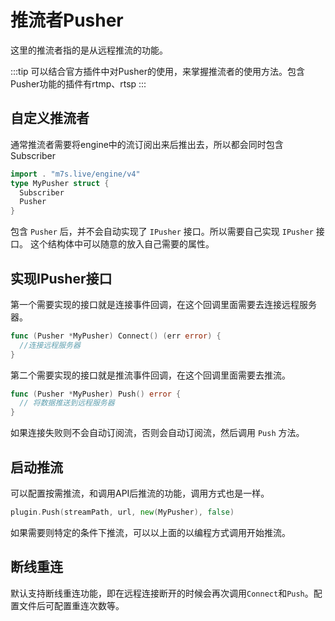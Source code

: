 # 推流者Pusher

这里的推流者指的是从远程推流的功能。

:::tip
可以结合官方插件中对Pusher的使用，来掌握推流者的使用方法。包含Pusher功能的插件有rtmp、rtsp
:::


## 自定义推流者

通常推流者需要将engine中的流订阅出来后推出去，所以都会同时包含Subscriber

```go
import . "m7s.live/engine/v4"
type MyPusher struct {
  Subscriber
  Pusher
}
```

包含 `Pusher` 后，并不会自动实现了 `IPusher` 接口。所以需要自己实现 `IPusher` 接口。
这个结构体中可以随意的放入自己需要的属性。

## 实现IPusher接口
第一个需要实现的接口就是连接事件回调，在这个回调里面需要去连接远程服务器。

```go
func (Pusher *MyPusher) Connect() (err error) {
  //连接远程服务器
}
```
第二个需要实现的接口就是推流事件回调，在这个回调里面需要去推流。

```go
func (Pusher *MyPusher) Push() error {
  // 将数据推送到远程服务器
}
```
如果连接失败则不会自动订阅流，否则会自动订阅流，然后调用 `Push` 方法。

## 启动推流

可以配置按需推流，和调用API后推流的功能，调用方式也是一样。

```go
plugin.Push(streamPath, url, new(MyPusher), false)
```
如果需要则特定的条件下推流，可以以上面的以编程方式调用开始推流。

## 断线重连

默认支持断线重连功能，即在远程连接断开的时候会再次调用`Connect`和`Push`。配置文件后可配置重连次数等。
